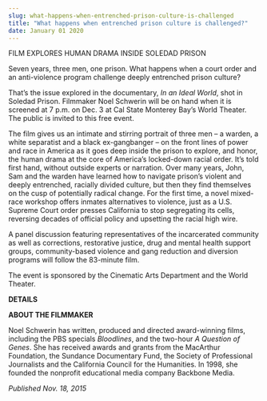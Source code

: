 ```yaml
---
slug: what-happens-when-entrenched-prison-culture-is-challenged
title: "What happens when entrenched prison culture is challenged?"
date: January 01 2020
---
```


 
<p>FILM EXPLORES HUMAN DRAMA INSIDE SOLEDAD PRISON</p>
<p>
  Seven years, three men, one prison. What happens when a court order and an
  anti&#45;violence program challenge deeply entrenched prison culture?
</p>
<p>
  That’s the issue explored in the documentary, <em>In an Ideal World</em>, shot
  in Soledad Prison. Filmmaker Noel Schwerin will be on hand when it is screened
  at 7 p.m. on Dec. 3 at Cal State Monterey Bay’s World Theater. The public is
  invited to this free event.
</p>
<p>
  The film gives us an intimate and stirring portrait of three men – a warden, a
  white separatist and a black ex&#45;gangbanger – on the front lines of power
  and race in America as it goes deep inside the prison to explore, and honor,
  the human drama at the core of America’s locked&#45;down racial order. It’s
  told first hand, without outside experts or narration. Over many years, John,
  Sam and the warden have learned how to navigate prison’s violent and deeply
  entrenched, racially divided culture, but then they find themselves on the
  cusp of potentially radical change. For the first time, a novel mixed&#45;race
  workshop offers inmates alternatives to violence, just as a U.S. Supreme Court
  order presses California to stop segregating its cells, reversing decades of
  official policy and upsetting the racial high wire.
</p>
<p>
  A panel discussion featuring representatives of the incarcerated community as
  well as corrections, restorative justice, drug and mental health support
  groups, community&#45;based violence and gang reduction and diversion programs
  will follow the 83&#45;minute film.
</p>
<p>
  The event is sponsored by the Cinematic Arts Department and the World Theater.
</p>
<p><strong>DETAILS</strong></p>
<p><strong>ABOUT THE FILMMAKER</strong></p>
<p>
  Noel Schwerin has written, produced and directed award&#45;winning films,
  including the PBS specials <em>Bloodlines</em>, and the two&#45;hour
  <em>A Question of Genes</em>. She has received awards and grants from the
  MacArthur Foundation, the Sundance Documentary Fund, the Society of
  Professional Journalists and the California Council for the Humanities. In
  1998, she founded the nonprofit educational media company Backbone Media.
</p>
<p><em>Published Nov. 18, 2015</em></p>
 
